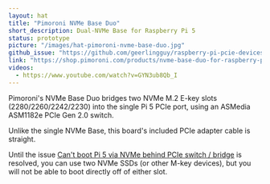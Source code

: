 ```yaml
---
layout: hat
title: "Pimoroni NVMe Base Duo"
short_description: Dual-NVMe Base for Raspberry Pi 5
status: prototype
picture: "/images/hat-pimoroni-nvme-base-duo.jpg"
github_issue: "https://github.com/geerlingguy/raspberry-pi-pcie-devices/issues/609"
link: "https://shop.pimoroni.com/products/nvme-base-duo-for-raspberry-pi-5"
videos:
  - https://www.youtube.com/watch?v=GYN3ub8Qb_I
---
```

Pimoroni's NVMe Base Duo bridges two NVMe M.2 E-key slots (2280/2260/2242/2230) into the single Pi 5 PCIe port, using an ASMedia ASM1182e PCIe Gen 2.0 switch.

Unlike the single NVMe Base, this board's included PCIe adapter cable is straight.

Until the issue [Can't boot Pi 5 via NVMe behind PCIe switch / bridge](https://github.com/raspberrypi/firmware/issues/1833) is resolved, you can use two NVMe SSDs (or other M-key devices), but you will not be able to boot directly off of either slot.
